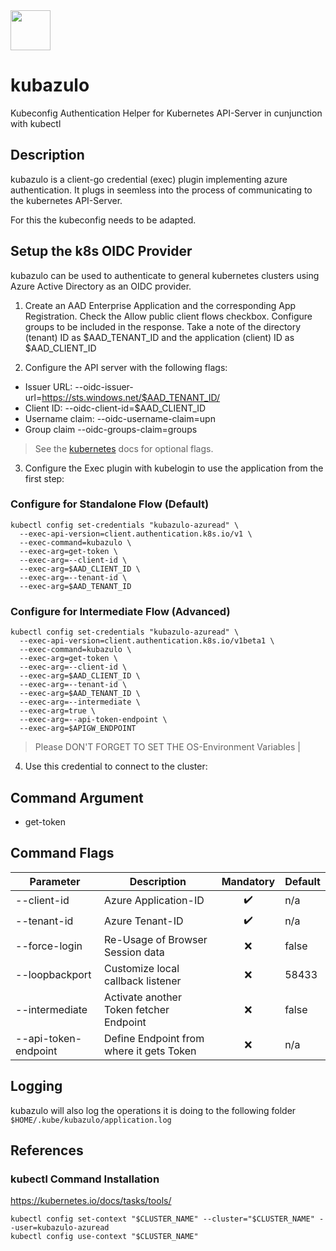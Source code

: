 <img src="https://github.com/maikbrauer/kubazulo/assets/53018978/9a6f35a3-e233-4b07-93cd-76bc560489b4" width="64" />

# kubazulo
Kubeconfig Authentication Helper for Kubernetes API-Server in cunjunction with kubectl

## Description
kubazulo is a client-go credential (exec) plugin implementing azure authentication. It plugs in seemless into the process of communicating to the kubernetes API-Server.

For this the kubeconfig needs to be adapted.

## Setup the k8s OIDC Provider 

kubazulo can be used to authenticate to general kubernetes clusters using Azure Active Directory as an OIDC provider.

1. Create an AAD Enterprise Application and the corresponding App Registration. Check the Allow public client flows checkbox. Configure groups to be included in the response. Take a note of the directory (tenant) ID as $AAD_TENANT_ID and the application (client) ID as $AAD_CLIENT_ID

2. Configure the API server with the following flags:

* Issuer URL: --oidc-issuer-url=https://sts.windows.net/$AAD_TENANT_ID/
* Client ID: --oidc-client-id=$AAD_CLIENT_ID
* Username claim: --oidc-username-claim=upn
* Group claim --oidc-groups-claim=groups

>See the [kubernetes](https://kubernetes.io/docs/reference/access-authn-authz/authentication/#configuring-the-api-server) docs for optional flags.

3. Configure the Exec plugin with kubelogin to use the application from the first step:


### Configure for Standalone Flow (Default)
```
kubectl config set-credentials "kubazulo-azuread" \
  --exec-api-version=client.authentication.k8s.io/v1 \
  --exec-command=kubazulo \
  --exec-arg=get-token \
  --exec-arg=--client-id \
  --exec-arg=$AAD_CLIENT_ID \
  --exec-arg=--tenant-id \
  --exec-arg=$AAD_TENANT_ID
```

### Configure for Intermediate Flow (Advanced)
```
kubectl config set-credentials "kubazulo-azuread" \
  --exec-api-version=client.authentication.k8s.io/v1beta1 \
  --exec-command=kubazulo \
  --exec-arg=get-token \
  --exec-arg=--client-id \
  --exec-arg=$AAD_CLIENT_ID \
  --exec-arg=--tenant-id \
  --exec-arg=$AAD_TENANT_ID \
  --exec-arg=--intermediate \
  --exec-arg=true \
  --exec-arg=--api-token-endpoint \
  --exec-arg=$APIGW_ENDPOINT
```
>Please DON'T FORGET TO SET THE OS-Environment Variables |


4. Use this credential to connect to the cluster:

## Command Argument

* get-token

## Command Flags

| Parameter | Description | Mandatory | Default |
|-----------|-------------|:---------:|---------|
| --client-id | Azure Application-ID |:heavy_check_mark: | n/a|
| --tenant-id | Azure Tenant-ID |:heavy_check_mark: |n/a|
| --force-login | Re-Usage of Browser Session data |:x: |false |
| --loopbackport | Customize local callback listener |:x: | 58433|
| --intermediate | Activate another Token fetcher Endpoint |:x: | false|
| --api-token-endpoint | Define Endpoint from where it gets Token |:x: | n/a|

## Logging

kubazulo will also log the operations it is doing to the following folder
`$HOME/.kube/kubazulo/application.log`

## References
### kubectl Command Installation
https://kubernetes.io/docs/tasks/tools/

```
kubectl config set-context "$CLUSTER_NAME" --cluster="$CLUSTER_NAME" --user=kubazulo-azuread
kubectl config use-context "$CLUSTER_NAME"
```
